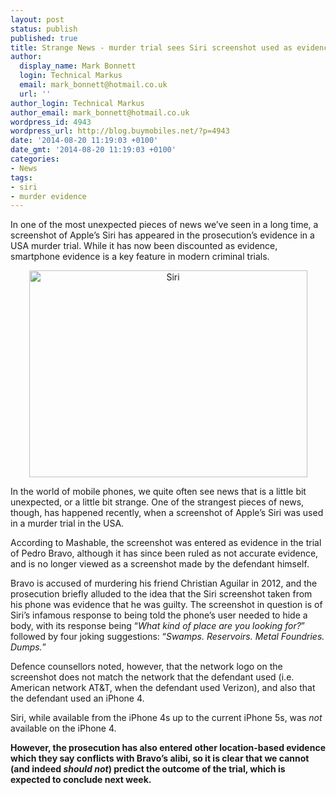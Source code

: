 ```yaml
---
layout: post
status: publish
published: true
title: Strange News - murder trial sees Siri screenshot used as evidence
author:
  display_name: Mark Bonnett
  login: Technical Markus
  email: mark_bonnett@hotmail.co.uk
  url: ''
author_login: Technical Markus
author_email: mark_bonnett@hotmail.co.uk
wordpress_id: 4943
wordpress_url: http://blog.buymobiles.net/?p=4943
date: '2014-08-20 11:19:03 +0100'
date_gmt: '2014-08-20 11:19:03 +0100'
categories:
- News
tags:
- siri
- murder evidence
---
```

<p><span class="postStandFirst">In one of the most unexpected pieces of news we&rsquo;ve seen in a long time, a screenshot of Apple&rsquo;s Siri has appeared in the prosecution&rsquo;s evidence in a USA murder trial. While it has now been discounted as evidence, smartphone evidence is a key feature in modern criminal trials.</span></p>
<p style="text-align: center;"><img class="aligncenter  wp-image-4944" alt="Siri" src="https://a1comms-blog-buymobiles.storage.googleapis.com/2014/08/ycnptgn02hc5l9cwb1tn.jpg" width="445" height="331" /></p>
<p>In the world of mobile phones, we quite often see news that is a little bit unexpected, or a little bit strange. One of the strangest pieces of news, though, has happened recently, when a screenshot of Apple&rsquo;s Siri was used in a murder trial in the USA.</p>
<p>According to Mashable, the screenshot was entered as evidence in the trial of Pedro Bravo, although it has since been ruled as not accurate evidence, and is no longer viewed as a screenshot made by the defendant himself.</p>
<p>Bravo is accused of murdering his friend Christian Aguilar in 2012, and the prosecution briefly alluded to the idea that the Siri screenshot taken from his phone was evidence that he was guilty. The screenshot in question is of Siri&rsquo;s infamous response to being told the phone&rsquo;s user needed to hide a body, with its response being &ldquo;<i>What kind of place are you looking for?</i>&rdquo; followed by four joking suggestions: &ldquo;<i>Swamps. Reservoirs. Metal Foundries. Dumps.</i>&rdquo;</p>
<p>Defence counsellors noted, however, that the network logo on the screenshot does not match the network that the defendant used (i.e. American network AT&amp;T, when the defendant used Verizon), and also that the defendant used an iPhone 4.</p>
<p>Siri, while available from the iPhone 4s up to the current iPhone 5s, was <i>not</i> available on the iPhone 4.</p>
<p><strong>However, the prosecution has also entered other location-based evidence which they say conflicts with Bravo&rsquo;s alibi, so it is clear that we cannot (and indeed <i>should not</i>) predict the outcome of the trial, which is expected to conclude next week.</strong></p>
